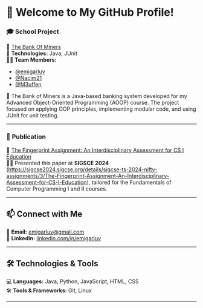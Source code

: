 # 👋 Welcome to My GitHub Profile!
<!--
## 📸 Web Projects at MLCIC  
Here are some of the web pages I've built at the Mike Loya Center for Innovation and Commerce.
-->

### 🎓 **School Project**
🔗 [The Bank Of Miners](https://github.com/Nacim21/TheBankOfMiners)  
📌 **Technologies:** Java, JUnit  
🧑‍💻 **Team Members:** 
- [@emigarluv](https://github.com/emigarluv)  
- [@Nacim21](https://github.com/Nacim21)
- [@M3uffen](https://github.com/M3uffen)

📖 The Bank of Miners is a Java-based banking system developed for my Advanced Object-Oriented Programming (AOOP) course. The project focused on applying OOP principles, implementing modular code, and using JUnit for unit testing.

---
### 📝 **Publication**
📄 [The Fingerprint Assignment: An Interdisciplinary Assessment for CS I Education](https://dl.acm.org/doi/10.1145/3626253.3635333)  
🧑‍🏫 Presented this paper at **SIGSCE 2024** (https://sigcse2024.sigcse.org/details/sigcse-ts-2024-nifty-assignments/3/The-Fingerprint-Assignment-An-Interdisciplinary-Assessment-for-CS-I-Education), tailored for the Fundamentals of Computer Programming I and II courses. 

---

## 📫 Connect with Me
📧 **Email:** [emigarluv@gmail.com](mailto:emigarluv@gmail.com)  
💼 **LinkedIn:** [linkedin.com/in/emigarluv](https://www.linkedin.com/in/emigarluv/)  

---

## 🛠 Technologies & Tools  
💻 **Languages:** Java, Python, JavaScript, HTML, CSS  
🛠 **Tools & Frameworks:** Git, Linux  

---


<!--
**emigarluv/emigarluv** is a ✨ _special_ ✨ repository because its `README.md` (this file) appears on your GitHub profile.

Here are some ideas to get you started:

- 🔭 I’m currently working on ...
- 🌱 I’m currently learning ...
- 👯 I’m looking to collaborate on ...
- 🤔 I’m looking for help with ...
- 💬 Ask me about ...
- 📫 How to reach me: ...
- 😄 Pronouns: ...
- ⚡ Fun fact: ...
-->
